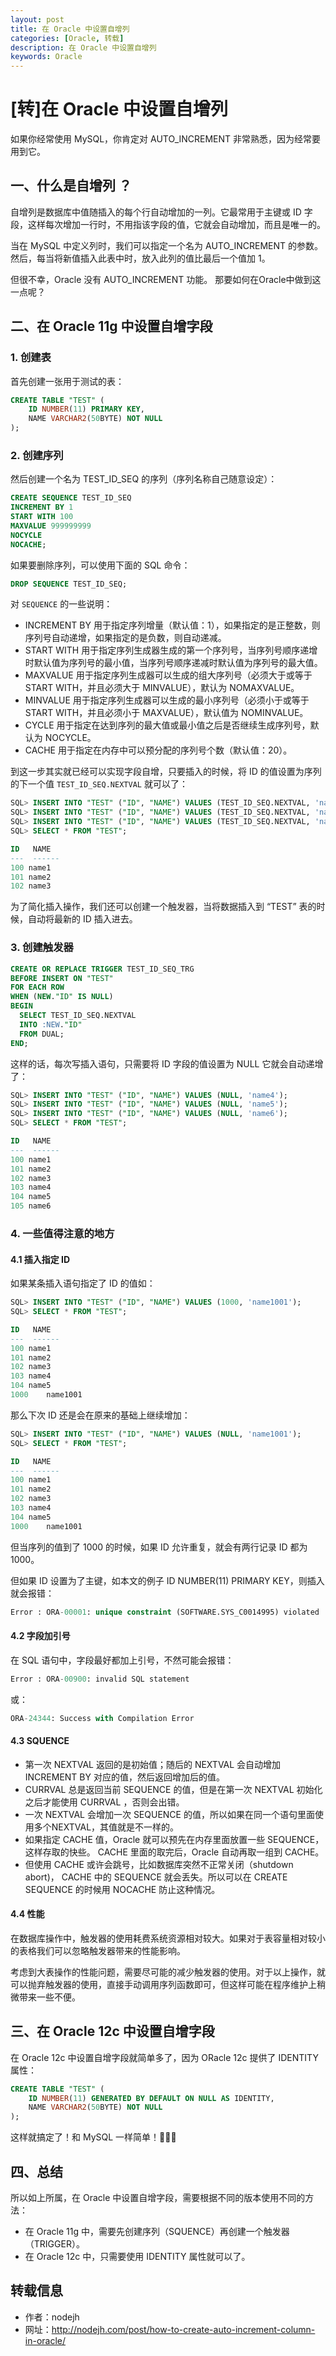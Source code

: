 ```yaml
---
layout: post
title: 在 Oracle 中设置自增列
categories: [Oracle, 转载]
description: 在 Oracle 中设置自增列
keywords: Oracle
---
```



# [转]在 Oracle 中设置自增列

如果你经常使用 MySQL，你肯定对 AUTO_INCREMENT 非常熟悉，因为经常要用到它。

## 一、什么是自增列 ？

自增列是数据库中值随插入的每个行自动增加的一列。它最常用于主键或 ID 字段，这样每次增加一行时，不用指该字段的值，它就会自动增加，而且是唯一的。

当在 MySQL 中定义列时，我们可以指定一个名为 AUTO_INCREMENT 的参数。然后，每当将新值插入此表中时，放入此列的值比最后一个值加 1。

但很不幸，Oracle 没有 AUTO_INCREMENT 功能。 那要如何在Oracle中做到这一点呢？

## 二、在 Oracle 11g 中设置自增字段

### 1. 创建表

首先创建一张用于测试的表：

```sql
CREATE TABLE "TEST" (
    ID NUMBER(11) PRIMARY KEY,
    NAME VARCHAR2(50BYTE) NOT NULL
);
```

### 2. 创建序列

然后创建一个名为 TEST_ID_SEQ 的序列（序列名称自己随意设定）：

```sql
CREATE SEQUENCE TEST_ID_SEQ
INCREMENT BY 1
START WITH 100
MAXVALUE 999999999
NOCYCLE
NOCACHE;
```

如果要删除序列，可以使用下面的 SQL 命令：

```sql
DROP SEQUENCE TEST_ID_SEQ;
```

对 `SEQUENCE` 的一些说明：

- INCREMENT BY 用于指定序列增量（默认值：1），如果指定的是正整数，则序列号自动递增，如果指定的是负数，则自动递减。
- START WITH 用于指定序列生成器生成的第一个序列号，当序列号顺序递增时默认值为序列号的最小值，当序列号顺序递减时默认值为序列号的最大值。
- MAXVALUE 用于指定序列生成器可以生成的组大序列号（必须大于或等于 START WITH，并且必须大于 MINVALUE），默认为 NOMAXVALUE。
- MINVALUE 用于指定序列生成器可以生成的最小序列号（必须小于或等于 START WITH，并且必须小于 MAXVALUE），默认值为 NOMINVALUE。
- CYCLE 用于指定在达到序列的最大值或最小值之后是否继续生成序列号，默认为 NOCYCLE。
- CACHE 用于指定在内存中可以预分配的序列号个数（默认值：20）。

到这一步其实就已经可以实现字段自增，只要插入的时候，将 ID 的值设置为序列的下一个值  `TEST_ID_SEQ.NEXTVAL` 就可以了：

```sql
SQL> INSERT INTO "TEST" ("ID", "NAME") VALUES (TEST_ID_SEQ.NEXTVAL, 'name1');
SQL> INSERT INTO "TEST" ("ID", "NAME") VALUES (TEST_ID_SEQ.NEXTVAL, 'name2');
SQL> INSERT INTO "TEST" ("ID", "NAME") VALUES (TEST_ID_SEQ.NEXTVAL, 'name3');
SQL> SELECT * FROM "TEST";

ID   NAME
---  ------
100	name1
101	name2
102	name3
```

为了简化插入操作，我们还可以创建一个触发器，当将数据插入到 “TEST” 表的时候，自动将最新的 ID 插入进去。

### 3. 创建触发器

```sql
CREATE OR REPLACE TRIGGER TEST_ID_SEQ_TRG
BEFORE INSERT ON "TEST"
FOR EACH ROW
WHEN (NEW."ID" IS NULL)
BEGIN
  SELECT TEST_ID_SEQ.NEXTVAL
  INTO :NEW."ID"
  FROM DUAL;
END;
```

这样的话，每次写插入语句，只需要将 ID 字段的值设置为 NULL 它就会自动递增了：

```sql
SQL> INSERT INTO "TEST" ("ID", "NAME") VALUES (NULL, 'name4');
SQL> INSERT INTO "TEST" ("ID", "NAME") VALUES (NULL, 'name5');
SQL> INSERT INTO "TEST" ("ID", "NAME") VALUES (NULL, 'name6');
SQL> SELECT * FROM "TEST";

ID   NAME
---  ------
100	name1
101	name2
102	name3
103	name4
104	name5
105	name6
```

### 4. 一些值得注意的地方

#### 4.1 插入指定 ID

如果某条插入语句指定了 ID 的值如：

```sql
SQL> INSERT INTO "TEST" ("ID", "NAME") VALUES (1000, 'name1001');
SQL> SELECT * FROM "TEST";

ID   NAME
---  ------
100	name1
101	name2
102	name3
103	name4
104	name5
1000	name1001
```

那么下次 ID 还是会在原来的基础上继续增加：

```sql
SQL> INSERT INTO "TEST" ("ID", "NAME") VALUES (NULL, 'name1001');
SQL> SELECT * FROM "TEST";

ID   NAME
---  ------
100	name1
101	name2
102	name3
103	name4
104	name5
1000	name1001
```

但当序列的值到了 1000 的时候，如果 ID 允许重复，就会有两行记录 ID 都为 1000。

但如果 ID 设置为了主键，如本文的例子 ID NUMBER(11) PRIMARY KEY，则插入就会报错：

```sql
Error : ORA-00001: unique constraint (SOFTWARE.SYS_C0014995) violated
```

#### 4.2 字段加引号

在 SQL 语句中，字段最好都加上引号，不然可能会报错：

```sql
Error : ORA-00900: invalid SQL statement
```

或：

```sql
ORA-24344: Success with Compilation Error
```

#### 4.3 SQUENCE

- 第一次 NEXTVAL 返回的是初始值；随后的 NEXTVAL 会自动增加 INCREMENT BY 对应的值，然后返回增加后的值。
- CURRVAL 总是返回当前 SEQUENCE 的值，但是在第一次 NEXTVAL 初始化之后才能使用 CURRVAL ，否则会出错。
- 一次 NEXTVAL 会增加一次 SEQUENCE 的值，所以如果在同一个语句里面使用多个NEXTVAL，其值就是不一样的。
- 如果指定 CACHE 值，Oracle 就可以预先在内存里面放置一些 SEQUENCE，这样存取的快些。 CACHE 里面的取完后，Oracle 自动再取一组到 CACHE。
- 但使用 CACHE 或许会跳号，比如数据库突然不正常关闭（shutdown abort)， CACHE 中的 SEQUENCE 就会丢失。所以可以在 CREATE SEQUENCE 的时候用 NOCACHE 防止这种情况。

#### 4.4 性能

在数据库操作中，触发器的使用耗费系统资源相对较大。如果对于表容量相对较小的表格我们可以忽略触发器带来的性能影响。

考虑到大表操作的性能问题，需要尽可能的减少触发器的使用。对于以上操作，就可以抛弃触发器的使用，直接手动调用序列函数即可，但这样可能在程序维护上稍微带来一些不便。

## 三、在 Oracle 12c 中设置自增字段

在 Oracle 12c 中设置自增字段就简单多了，因为 ORacle 12c 提供了 IDENTITY 属性：

```sql
CREATE TABLE "TEST" (
    ID NUMBER(11) GENERATED BY DEFAULT ON NULL AS IDENTITY,
    NAME VARCHAR2(50BYTE) NOT NULL
);
```

这样就搞定了！和 MySQL 一样简单！🤣🤣🤣

## 四、总结

所以如上所属，在 Oracle 中设置自增字段，需要根据不同的版本使用不同的方法：

- 在 Oracle 11g 中，需要先创建序列（SQUENCE）再创建一个触发器（TRIGGER）。
- 在 Oracle 12c 中，只需要使用 IDENTITY 属性就可以了。

## 转载信息

- 作者：nodejh
- 网址：http://nodejh.com/post/how-to-create-auto-increment-column-in-oracle/
